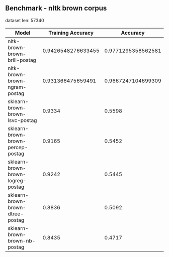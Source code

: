 

## Benchmark - nltk brown corpus

dataset len: 57340


| Model | Training Accuracy | Accuracy 	|
|-------|----------|----------|
| nltk-brown-brown-brill-postag | 0.9426548276633455  | 0.9771295358562581 |
| nltk-brown-brown-ngram-postag | 0.931366475659491  | 0.9667247104699309 |
| sklearn-brown-brown-lsvc-postag | 0.9334  | 0.5598 |
| sklearn-brown-brown-percep-postag | 0.9165  | 0.5452 |
| sklearn-brown-brown-logreg-postag | 0.9242  | 0.5445 |
| sklearn-brown-brown-dtree-postag | 0.8836  | 0.5092 |
| sklearn-brown-brown-nb-postag | 0.8435  | 0.4717 |